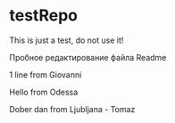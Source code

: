 testRepo
========

This is just a test, do not use it!

Пробное редактирование файла Readme

1 line from Giovanni

Hello from Odessa

Dober dan from Ljubljana  - Tomaz

